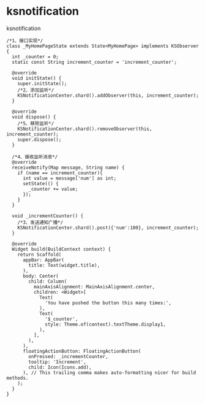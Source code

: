 # ksnotification
ksnotification

	/*1、接口实现*/
	class _MyHomePageState extends State<MyHomePage> implements KSObserver {
	  int _counter = 0;
	  static const String increment_counter = 'increment_counter';
	
	  @override
	  void initState() {
	    super.initState();
	    /*2、添加监听*/
	    KSNotificationCenter.shard().addObserver(this, increment_counter);
	  }
	
	  @override
	  void dispose() {
	    /*5、移除监听*/
	    KSNotificationCenter.shard().removeObserver(this, increment_counter);
	    super.dispose();
	  }
	
	  /*4、接收监听消息*/
	  @override
	  receiveNotify(Map message, String name) {
	    if (name == increment_counter){
	      int value = message['num'] as int;
	      setState(() {
	        _counter += value;
	      });
	    }
	  }
	
	  void _incrementCounter() {
	    /*3、发送通知广播*/
	    KSNotificationCenter.shard().post({'num':100}, increment_counter);
	  }
	
	  @override
	  Widget build(BuildContext context) {
	    return Scaffold(
	      appBar: AppBar(
	        title: Text(widget.title),
	      ),
	      body: Center(
	        child: Column(
	          mainAxisAlignment: MainAxisAlignment.center,
	          children: <Widget>[
	            Text(
	              'You have pushed the button this many times:',
	            ),
	            Text(
	              '$_counter',
	              style: Theme.of(context).textTheme.display1,
	            ),
	          ],
	        ),
	      ),
	      floatingActionButton: FloatingActionButton(
	        onPressed: _incrementCounter,
	        tooltip: 'Increment',
	        child: Icon(Icons.add),
	      ), // This trailing comma makes auto-formatting nicer for build methods.
	    );
	  }
	}
